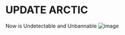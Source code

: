 



# UPDATE ARCTIC

Now is Undetectable and Unbannable
![image](https://github.com/user-attachments/assets/832e0764-5a2d-447a-8be4-7cf6dfad6837)
